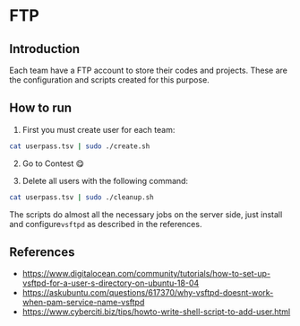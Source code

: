# FTP
## Introduction

Each team have a FTP account to store their codes and projects.
These are the configuration and scripts created for this purpose.

## How to run
1. First you must create user for each team:

```sh
cat userpass.tsv | sudo ./create.sh
```

2. Go to Contest :yum:

3. Delete all users with the following command:

```sh
cat userpass.tsv | sudo ./cleanup.sh
```

The scripts do almost all the necessary jobs on the server side, just install and configure`vsftpd` as described in the references.

## References

- https://www.digitalocean.com/community/tutorials/how-to-set-up-vsftpd-for-a-user-s-directory-on-ubuntu-18-04
- https://askubuntu.com/questions/617370/why-vsftpd-doesnt-work-when-pam-service-name-vsftpd
- https://www.cyberciti.biz/tips/howto-write-shell-script-to-add-user.html
